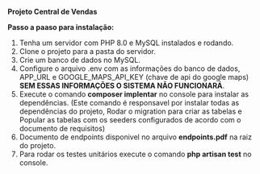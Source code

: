 **Projeto Central de Vendas**

**Passo a paaso para instalação:**

1. Tenha um servidor com PHP 8.0 e MySQL instalados e rodando.
2. Clone o projeto para a pasta do servidor.
3. Crie um banco de dados no MySQL.
4. Configure o arquivo .env com as informações do banco de dados, APP_URL e GOOGLE_MAPS_API_KEY (chave de api do google maps) **SEM ESSAS INFORMAÇÕES O SISTEMA NÃO FUNCIONARÁ**.
5. Execute o comando **composer implentar** no console para instalar as dependências. (Este comando é responsavel por instalar todas as dependências do projeto, Rodar o migration para criar as tabelas e Popular as tabelas com os seeders configurados de acordo com o documento de requisitos)
6. Documento de endpoints disponivel no arquivo **endpoints.pdf** na raiz do projeto.
7. Para rodar os testes unitários execute o comando **php artisan test** no console.

